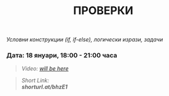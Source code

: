 <h1 align="center">ПРОВЕРКИ</h1>
    <br>

<p><i>Условни конструкции (if, if-else), логически изрази, задачи</i></p>

<h3>Дата: 18 януари, 18:00 - 21:00 часа</h3>

<blockquote>
    <i>
        Video: 
        <a href="#">will be here</a>
    </i>
</blockquote>

<blockquote>
    <i>
        Short Link: <br> 
        <b>
            shorturl.at/bhzE1
        </b> 
    </i>
</blockquote>
